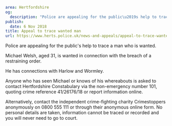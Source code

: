 ```yaml
area: Hertfordshire
og:
  description: "Police are appealing for the public\u2019s help to trace a man who is wanted."
publish:
  date: 6 Nov 2018
title: Appeal to trace wanted man
url: https://www.herts.police.uk/news-and-appeals/appeal-to-trace-wanted-man-2034K
```

Police are appealing for the public's help to trace a man who is wanted.

Michael Welsh, aged 31, is wanted in connection with the breach of a restraining order.

He has connections with Harlow and Wormley.

Anyone who has seen Michael or knows of his whereabouts is asked to contact Hertfordshire Constabulary via the non-emergency number 101, quoting crime reference 41/26176/18 or report information online.

Alternatively, contact the independent crime-fighting charity Crimestoppers anonymously on 0800 555 111 or through their anonymous online form. No personal details are taken, information cannot be traced or recorded and you will never need to go to court.

